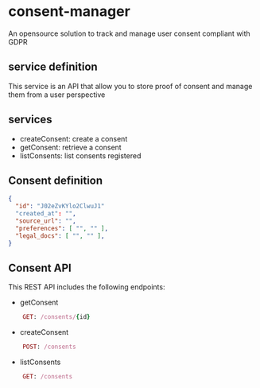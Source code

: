 # consent-manager
An opensource solution to track and manage user consent compliant with GDPR

## service definition

This service is an API that allow you to store proof of consent and manage them from a user perspective

## services

 * createConsent: create a consent
 * getConsent: retrieve a consent
 * listConsents: list consents registered

## Consent definition

```json
{
  "id": "J02eZvKYlo2ClwuJ1"
  "created_at": "",
  "source_url": "",
  "preferences": [ "", "" ],
  "legal_docs": [ "", "" ],
}
``` 
## Consent API

This REST API includes the following endpoints:

* getConsent
```ruby
    GET: /consents/{id}
```
* createConsent
```ruby
    POST: /consents
```
* listConsents
```ruby
    GET: /consents
```

